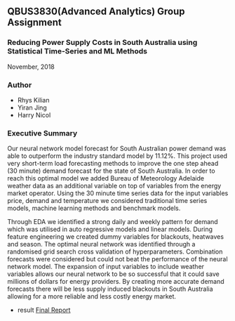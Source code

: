 ## QBUS3830(Advanced Analytics) Group Assignment
### Reducing Power Supply Costs in South Australia using Statistical Time-Series and ML Methods

November, 2018

### Author
- Rhys Kilian 
- Yiran Jing
- Harry Nicol

### Executive Summary
Our neural network model forecast for South Australian power demand was able to outperform the industry standard model by 11.12%. This project used very short-term load forecasting methods to improve the one step ahead (30 minute) demand forecast for the state of South Australia. In order to reach this optimal model we added Bureau of Meteorology Adelaide weather data as an additional variable on top of variables from the energy market operator. Using the 30 minute time series data for the input variables price, demand and temperature we considered traditional time series models, machine learning methods and benchmark models.

Through EDA we identified a strong daily and weekly pattern for demand which was utilised in auto regressive models and linear models. During feature engineering we created dummy variables for blackouts, heatwaves and season. The optimal neural network was identified through a randomised grid search cross validation of hyperparameters. Combination forecasts were considered but could not beat the performance of the neural network model. The expansion of input variables to include weather variables allows our neural network to be so successful that it could save millions of dollars for energy providers. By creating more accurate demand forecasts there will be less supply induced blackouts in South Australia allowing for a more reliable and less costly energy market.


- result [Final Report](TimeSeriesAnalysis/master/MachineLearningTimeSeries/Report.pdf)

